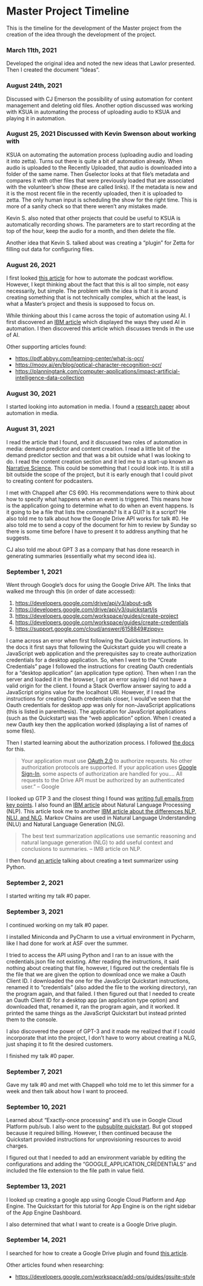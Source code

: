 # Master Project Timeline
This is the timeline for the development of the Master project from 
the creation of the idea through the development of the project.

### March 11th, 2021 
Developed the original idea and noted the new ideas 
that Lawlor presented. Then I created the document “Ideas”. 

### August 24th, 2021 
Discussed with CJ Emerson the possibility of using automation for 
content management and deleting old files. Another option 
discussed was working with KSUA in automating the process of 
uploading audio to KSUA and playing it in automation. 

### August 25, 2021 Discussed with Kevin Swenson about working with
KSUA on automating the automation process (uploading audio and 
loading it into zetta). Turns out there is quite a bit of automation 
already. When audio is uploaded to the Recently Uploaded, that audio 
is downloaded into a folder of the same name. Then Gselector looks at 
that file’s metadata and compares it with other files that were 
previously loaded that are associated with the volunteer’s show 
(these are called links). If the metadata is new and it is the most 
recent file in the recently uploaded, then it is uploaded to zetta. 
The only human input is scheduling the show for the right time. This 
is more of a sanity check so that there weren’t any mistakes made. 

Kevin S. also noted that other projects that could be useful to KSUA 
is automatically recording shows. The parameters are to start 
recording at the top of the hour, keep the audio for a month, and 
then delete the file. 

Another idea that Kevin S. talked about was 
creating a “plugin” for Zetta for filling out data for configuring 
files. 

### August 26, 2021 
I first looked [this article](https://www.thepodcasthost.com/planning/automation-systems-set-you-free/) 
for how to automate the podcast workflow. However, I kept thinking 
about the fact that this is all too simple, not easy necessarily, 
but simple. The problem with the idea is that it is around creating 
something that is not technically complex, which at the least, is 
what a Master’s project and thesis is supposed to focus on. 

While thinking about this I came across the topic of automation 
using AI. I first discovered an [IBM article](https://www.ibm.com/cloud/automation) 
which displayed the ways they used AI in automation. I then 
discovered this article which discusses trends in the use of AI. 

Other supporting articles found: 
* https://pdf.abbyy.com/learning-center/what-is-ocr/ 
* https://moov.ai/en/blog/optical-character-recognition-ocr/ 
* https://planningtank.com/computer-applications/impact-artificial-intelligence-data-collection

### August 30, 2021
I started looking into automation in media. I found a [research paper](https://quod.lib.umich.edu/m/mij/15031809.0001.107/--on-automation-in-media-industries-integrating-algorithmic?rgn=main;view=fulltext#N18) 
about automation in media.

### August 31, 2021
I read the article that I found, and it discussed two roles of 
automation in media: demand predictor and content creation. I 
read a little bit of the demand predictor section and that was 
a bit outside what I was looking to do.  I read the content 
creation section and it led me to a start-up known as [Narrative 
Science](https://narrativescience.com/). This could be something 
that I could look into. It is still a bit outside the scope of 
the project, but it is early enough that I could pivot to 
creating content for podcasters. 

I met with Chappell after CS 690. His recommendations were to 
think about how to specify what happens when an event is 
triggered. This means how is the application going to determine 
what to do when an event happens. Is it going to be a file that 
lists the commands? Is it a GUI? Is it a script? He also told me 
to talk about how the Google Drive API works for talk #0. He also 
told me to send a copy of the document for him to review by Sunday 
so there is some time before I have to present it to address 
anything that he suggests. 

CJ also told me about GPT 3 as a company that has done research in 
generating summaries (essentially what my second idea is). 

### September 1, 2021
Went through Google’s docs for using the Google Drive API. 
The links that walked me through this (in order of date accessed):
1. https://developers.google.com/drive/api/v3/about-sdk
2. https://developers.google.com/drive/api/v3/quickstart/js
3. https://developers.google.com/workspace/guides/create-project
4. https://developers.google.com/workspace/guides/create-credentials
5. https://support.google.com/cloud/answer/6158849#zippy=

I came across an error when first following the Quickstart instructions. 
In the docs it first says that following the Quickstart guide you will 
create a JavaScript web application and the prerequisites say to create 
authorization credentials for a desktop application. So, when I went to 
the “Create Credentials” page I followed the instructions for creating 
Oauth credentials for a “desktop application” (an application type option). 
Then when I ran the server and loaded it in the browser, I got an error 
saying I did not have a valid origin for the client. I found a Stack 
Overflow answer saying to add a JavaScript origins value for the localhost 
URI. However, if I read the instructions for creating Oauth credentials 
closer, I would’ve seen that the Oauth credentials for desktop app was 
only for non-JavaScript applications (this is listed in parenthesis). 
The application for JavaScript applications (such as the Quickstart) was 
the “web application” option. When I created a new Oauth key then the 
application worked (displaying a list of names of some files).

Then I started learning about the authorization process. I followed [the docs](https://developers.google.com/drive/api/v3/about-auth) 
for this.

> Your application must use [OAuth 2.0](https://developers.google.com/identity/protocols/OAuth2) 
> to authorize requests. No other authorization protocols are supported. 
> If your application uses [Google Sign-In](https://developers.google.com/identity/#google-sign-in), 
> some aspects of authorization are handled for you…. All requests to 
> the Drive API must be authorized by an authenticated user.” – Google

I looked up GTP 3 and the closest thing I found was [writing full emails from key points](https://gpt3.website/). 
I also found an [IBM article](https://www.ibm.com/cloud/learn/natural-language-processing) 
about Natural Language Processing (NLP). This article took me to another 
[IBM article about the differences NLP, NLU, and NLG](https://www.ibm.com/blogs/watson/2020/11/nlp-vs-nlu-vs-nlg-the-differences-between-three-natural-language-processing-concepts/). 
Markov Chains are used in Natural Language Understanding (NLU) and Natural 
Language Generation (NLG). 

> The best text summarization applications use semantic reasoning and natural 
> language generation (NLG) to add useful context and conclusions to summaries. 
> – IMB article on NLP.

I then found [an article](https://medium.datadriveninvestor.com/simple-text-summarizer-using-nlp-d8aaf5828e68) 
talking about creating a text summarizer using Python. 

### September 2, 2021
I started writing my talk #0 paper.

### September 3, 2021
I continued working on my talk #0 paper. 

I installed Miniconda and PyCharm to use a virtual environment in Pycharm, 
like I had done for work at ASF over the summer. 

I tried to access the API using Python and I ran to an issue with the 
credentials.json file not existing. After reading the instructions, it said 
nothing about creating that file, however, I figured out the credentials file 
is the file that we are given the option to download once we make a Oauth 
Client ID. I downloaded the one for the JavaScript Quickstart instructions, 
renamed it to “credentials” (also added the file to the working directory), 
ran the program again, and that failed. I then figured out that I needed to 
create an Oauth Client ID for a desktop app (an application type option) and 
downloaded that, renamed it, ran the program again, and it worked. It printed 
the same things as the JavaScript Quickstart but instead printed them to the 
console. 

I also discovered the power of GPT-3 and it made me realized that if I could 
incorporate that into the project, I don’t have to worry about creating a NLG, 
just shaping it to fit the desired customers. 

I finished my talk #0 paper.

### September 7, 2021
Gave my talk #0 and met with Chappell who told me to let this simmer for a week 
and then talk about how I want to proceed. 

### September 10, 2021
Learned about “Exactly-once processing” and it’s use in Google Cloud Platform 
pub/sub. I also went to the [pubsublite quickstart](https://cloud.google.com/pubsub/lite/docs/quickstart). 
But got stopped because it required billing. However, I then continued because
the Quickstart provided instructions for unprovisioning resources to avoid 
charges. 

I figured out that I needed to add an environment variable by editing the 
configurations and adding the “GOOGLE_APPLICATION_CREDENTIALS” and included 
the file extension to the file path in value field. 

### September 13, 2021
I looked up creating a google app using Google Cloud Platform and App Engine. 
The Quickstart for this tutorial for App Engine is on the right sidebar of 
the App Engine Dashboard. 

I also determined that what I want to create is a Google Drive plugin. 

### September 14, 2021
I searched for how to create a Google Drive plugin and found [this article](https://developers.google.com/workspace/add-ons/how-tos/building-gsuite-addons). 

Other articles found when researching:
 * https://developers.google.com/workspace/add-ons/guides/gsuite-style
